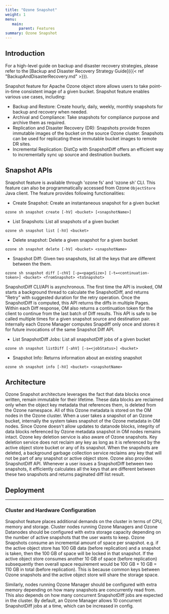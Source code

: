 ```yaml
---
title: "Ozone Snapshot"
weight: 1
menu:
   main:
      parent: Features
summary: Ozone Snapshot
---
```

<!---
  Licensed to the Apache Software Foundation (ASF) under one or more
  contributor license agreements.  See the NOTICE file distributed with
  this work for additional information regarding copyright ownership.
  The ASF licenses this file to You under the Apache License, Version 2.0
  (the "License"); you may not use this file except in compliance with
  the License.  You may obtain a copy of the License at

      http://www.apache.org/licenses/LICENSE-2.0

  Unless required by applicable law or agreed to in writing, software
  distributed under the License is distributed on an "AS IS" BASIS,
  WITHOUT WARRANTIES OR CONDITIONS OF ANY KIND, either express or implied.
  See the License for the specific language governing permissions and
  limitations under the License.
-->

## Introduction

For a high-level guide on backup and disaster recovery strategies, please refer to the [Backup and Disaster Recovery Strategy Guide]({{< ref "BackupAndDisasterRecovery.md" >}}).



Snapshot feature for Apache Ozone object store allows users to take point-in-time consistent image of a given bucket. Snapshot feature enables various use cases, including:
 * Backup and Restore: Create hourly, daily, weekly, monthly snapshots for backup and recovery when needed.
 * Archival and Compliance: Take snapshots for compliance purpose and archive them as required.
 * Replication and Disaster Recovery (DR): Snapshots provide frozen immutable images of the bucket on the source Ozone cluster. Snapshots can be used for replicating these immutable bucket images to remote DR sites.
 * Incremental Replication: DistCp with SnapshotDiff offers an efficient way to incrementally sync up source and destination buckets.

## Snapshot APIs

Snapshot feature is available through 'ozone fs' and 'ozone sh' CLI. This feature can also be programmatically accessed from Ozone `ObjectStore` Java client. The feature provides following functionalities:
* Create Snapshot: Create an instantaneous snapshot for a given bucket
```shell
ozone sh snapshot create [-hV] <bucket> [<snapshotName>]
```
* List Snapshots: List all snapshots of a given bucket
```shell
ozone sh snapshot list [-hV] <bucket>
```
* Delete snapshot: Delete a given snapshot for a given bucket
```shell
ozone sh snapshot delete [-hV] <bucket> <snapshotName>
```
* Snapshot Diff: Given two snapshots, list all the keys that are different between the them.
```shell
ozone sh snapshot diff [-chV] [-p=<pageSize>] [-t=<continuation-token>] <bucket> <fromSnapshot> <toSnapshot>
```
SnapshotDiff CLI/API is asynchronous. The first time the API is invoked, OM starts a background thread to calculate the SnapshotDiff, and returns "Retry" with suggested duration for the retry operation. Once the SnapshotDiff is computed, this API returns the diffs in multiple Pages. Within each Diff response, OM also returns a continuation token for the client to continue from the last batch of Diff results.  This API is safe to be called multiple times for a given snapshot source and destination pair. Internally each Ozone Manager computes Snapdiff only once and stores it for future invocations of the same Snapshot Diff API.

* List SnapshotDiff Jobs: List all snapshotDiff jobs of a given bucket 
```shell
ozone sh snapshot listDiff [-ahV] [-s=<jobStatus>] <bucket>
```

* Snapshot Info: Returns information about an existing snapshot
```shell
ozone sh snapshot info [-hV] <bucket> <snapshotName>
```

## Architecture

Ozone Snapshot architecture leverages the fact that data blocks once written, remain immutable for their lifetime. These data blocks are reclaimed only when the object key metadata that references them, is deleted from the Ozone namespace. All of this Ozone metadata is stored on the OM nodes in the Ozone cluster. When a user takes a snapshot of an Ozone bucket, internally the system takes snapshot of the Ozone metadata in OM nodes. Since Ozone doesn't allow updates to datanode blocks, integrity of data blocks referenced by Ozone metadata snapshot in OM nodes remains intact. Ozone key deletion service is also aware of Ozone snapshots.  Key deletion service does not reclaim any key as long as it is referenced by the active object store bucket or any of its snapshot. When the snapshots are deleted, a background garbage collection service reclaims any key that will not be part of any snapshot or active object store.
Ozone also provides SnapshotDiff API. Whenever a user issues a SnapshotDiff between two snapshots, it efficiently calculates all the keys that are different between these two snapshots and returns paginated diff list result.

## Deployment
----------
### Cluster and Hardware Configuration

Snapshot feature places additional demands on the cluster in terms of CPU, memory and storage. Cluster nodes running Ozone Managers and Ozone Datanodes should be configured with extra storage capacity depending on the number of active snapshots that the user wants to keep. Ozone Snapshots consume an incremental amount of space per snapshot. e.g. if the active object store has 100 GB data (before replication) and a snapshot is taken, then the 100 GB of space will be locked in that snapshot. If the active object store consumes another 10 GB of space (before replication) subsequently then overall space requirement would be 100 GB + 10 GB = 110 GB in total (before replication). This is because common keys between Ozone snapshots and the active object store will share the storage space.

Similarly, nodes running Ozone Manager should be configured with extra memory depending on how many snapshots are concurrently read from. This also depends on how many concurrent SnapshotDiff jobs are expected in the cluster. By default, an Ozone Manager allows 10 concurrent SnapshotDiff jobs at a time, which can be increased in config.

